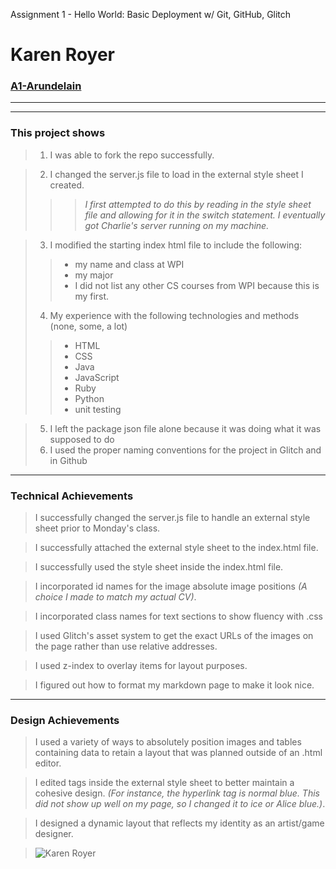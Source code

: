 Assignment 1 - Hello World: Basic Deployment w/ Git, GitHub, Glitch
# Karen Royer 
### [A1-Arundelain](https://a1-arundelain.glitch.me "This is a really cool CV.")
***  
***  

### This project shows
> 1. I was able to fork the repo successfully. 

> 2. I changed the server.js file to load in the external style sheet I created.  
>>> *I first attempted to do this by reading in the style sheet file and allowing for it in the switch statement. I eventually got Charlie's server running on my machine.*

> 3. I modified the starting index html file to include the following:
>> - my name and class at WPI
>> - my major
>> - I did not list any other CS courses from WPI because this is my first.
> 4. My experience with the following technologies and methods (none, some, a lot)
>> - HTML
>> - CSS
>> - Java
>> - JavaScript
>> - Ruby
>> - Python
>> - unit testing  

> 5. I left the package json file alone because it was doing what it was supposed to do
> 6. I used the proper naming conventions for the project in Glitch and in Github  
***

### Technical Achievements
> I successfully changed the server.js file to handle an external style sheet prior to Monday's class.  

> I successfully attached the external style sheet to the index.html file.  

> I successfully used the style sheet inside the index.html file.   

> I incorporated id names for the image absolute image positions *(A choice I made to match my actual CV)*. 

> I incorporated class names for text sections to show fluency with .css

> I used Glitch's asset system to get the exact URLs of the images on the page rather than use relative addresses.

> I used z-index to overlay items for layout purposes.

> I figured out how to format my markdown page to make it look nice.  
***

### Design Achievements
> I used a variety of ways to absolutely position images and tables containing data to retain a layout that was planned outside of an .html editor.   

> I edited tags inside the external style sheet to better maintain a cohesive design. *(For instance, the hyperlink tag is normal blue. This did not show up well on my page, so I changed it to ice or Alice blue.)*.   

> I designed a dynamic layout that reflects my identity as an artist/game designer.

> ![Karen Royer](https://cdn.glitch.com/a55ed089-0c21-47bc-b2e2-9d9031a9496f%2Fimage370.jpg?v=1567013381305 "Karen Royer")